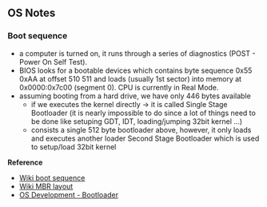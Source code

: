 ## OS Notes

### Boot sequence

- a computer is turned on, it runs through a series of diagnostics (POST - Power On Self Test).
- BIOS looks for a bootable devices which contains byte sequence 0x55 0xAA at offset 510 511 and loads (usually 1st sector) into memory at 0x0000:0x7c00 (segment 0). CPU is currently in Real Mode.
- assuming booting from a hard drive, we have only 446 bytes available
  - if we executes the kernel directly -> it is called Single Stage Bootloader (it is nearly impossible to do since a lot of things need to be done like setuping GDT, IDT, loading/jumping 32bit kernel ...)
  - consists a single 512 byte bootloader above, however, it only loads and executes another loader Second Stage Bootloader which is used to setup/load 32bit kernel

**Reference**

- [Wiki boot sequence](https://en.wikipedia.org/wiki/Booting#Boot_sequence)
- [Wiki MBR layout](https://en.wikipedia.org/wiki/Master_boot_record#Sector_layout)
- [OS Development - Bootloader](http://www.brokenthorn.com/Resources/OSDev5.html)
